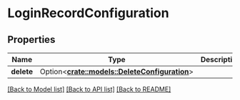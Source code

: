 # LoginRecordConfiguration

## Properties

Name | Type | Description | Notes
------------ | ------------- | ------------- | -------------
**delete** | Option<[**crate::models::DeleteConfiguration**](DeleteConfiguration.md)> |  | [optional]

[[Back to Model list]](../README.md#documentation-for-models) [[Back to API list]](../README.md#documentation-for-api-endpoints) [[Back to README]](../README.md)


